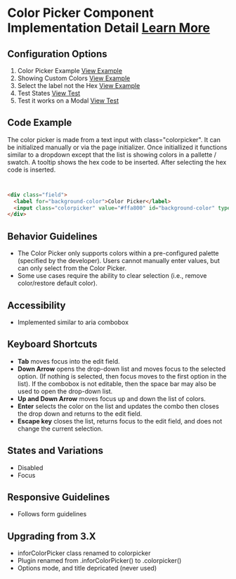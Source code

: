 
# Color Picker Component Implementation Detail [Learn More](#)

## Configuration Options

1. Color Picker Example [View Example]( /components/colorpicker/example-index)
2. Showing Custom Colors [View Example]( /components/colorpicker/example-custom-labels)
2. Select the label not the Hex [View Example]( /components/colorpicker/example-show-label)
4. Test States [View Test]( /components/colorpicker/test-states)
5. Test it works on a Modal [View Test]( /components/colorpicker/test-modal)

## Code Example


The color picker is made from a text input with class="colorpicker". It can be initialized manually or via the page initializer. Once initiallized it functions similar to a dropdown except that the list is showing colors in a pallette / swatch. A tooltip shows the hex code to be inserted. After selecting the hex code is inserted.

```html


<div class="field">
  <label for="background-color">Color Picker</label>
  <input class="colorpicker" value="#ffa800" id="background-color" type="text" />
</div>


```


## Behavior Guidelines

-   The Color Picker only supports colors within a pre-configured palette (specified by the developer). Users cannot manually enter values, but can only select from the Color Picker.
-   Some use cases require the ability to clear selection (i.e., remove color/restore default color).

## Accessibility

-   Implemented similar to aria combobox

## Keyboard Shortcuts

-   **Tab** moves focus into the edit field.
-   **Down Arrow** opens the drop-down list and moves focus to the selected option. (If nothing is selected, then focus moves to the first option in the list). If the combobox is not editable, then the space bar may also be used to open the drop-down list.
-   **Up and Down Arrow** moves focus up and down the list of colors.
-   **Enter** selects the color on the list and updates the combo then closes the drop down and returns to the edit field.
-   **Escape key** closes the list, returns focus to the edit field, and does not change the current selection.

## States and Variations

-   Disabled
-   Focus

## Responsive Guidelines

-   Follows form guidelines

## Upgrading from 3.X

-   inforColorPicker class renamed to colorpicker
-   Plugin renamed from .inforColorPicker() to .colorpicker()
-   Options mode, and title depricated (never used)
